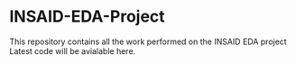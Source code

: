 # INSAID-EDA-Project
This repository contains all the work performed on the INSAID EDA project
Latest code will be avialable here.
